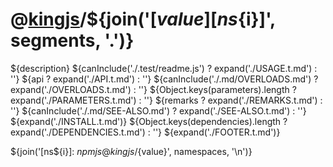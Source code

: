 # @[kingjs][@kingjs]/${join('[${value}][ns${i}]', segments, '.')}
${description}
${canInclude('./.test/readme.js') ? expand('./USAGE.t.md') : ''}
${api ? expand('./API.t.md') : ''}
${canInclude('./.md/OVERLOADS.md') ? expand('./OVERLOADS.t.md') : ''}
${Object.keys(parameters).length ? expand('./PARAMETERS.t.md') : ''}
${remarks ? expand('./REMARKS.t.md') : ''}
${canInclude('./.md/SEE-ALSO.md') ? expand('./SEE-ALSO.t.md') : ''}
${expand('./INSTALL.t.md')}
${Object.keys(dependencies).length ? expand('./DEPENDENCIES.t.md') : ''}
${expand('./FOOTER.t.md')}

[@kingjs]: ${npmjs}kingjs
${join('[ns${i}]: ${npmjs}@kingjs/${value}', namespaces, '\n')}
